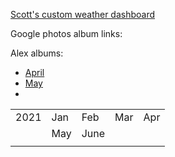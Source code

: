 
[Scott's custom weather dashboard](SRM_weather7.html)

Google photos album links:

   Alex albums:
   - [April](https://photos.app.goo.gl/6VsoFErA5ABAhpYe9)  
   - [May](https://photos.app.goo.gl/ru4sv9hsiUfS3ew47)  
   - 

|      |     |     |     |     |
|------|-----|-----|-----|-----|
| 2021 | Jan | Feb | Mar | Apr |
|      | May |  June |     |     |
|      |     |     |     |     |

